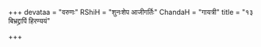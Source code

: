 +++
devataa = "वरुणः"
RShiH = "शुनःशेप आजीगर्तिः"
ChandaH = "गायत्री"
title = "१३ बिभ्रद्द्रापिं हिरण्ययं"

+++
